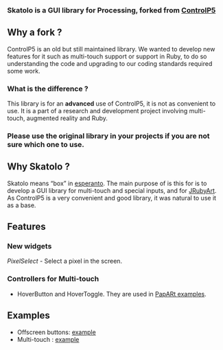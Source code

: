 
###  Skatolo is a GUI library for Processing, forked from [ControlP5](https://github.com/sojamo/controlp5)


## Why a fork ?

ControlP5 is an old but still maintained library.  We wanted to develop new
features for it such as multi-touch support or support in Ruby, to do so
understanding the code and upgrading to our coding standards required some work.

### What is the difference ?

This library is for an **advanced** use of ControlP5, it is not as convenient to
use. It is a part of a research and development project involving multi-touch,
augmented reality and Ruby.

### Please use the original library in your projects if you are not sure which one to use.

## Why Skatolo ?

Skatolo means “box” in [esperanto](https://en.wikipedia.org/wiki/Esperanto).
The main purpose of is this for is to develop a GUI library for multi-touch and
special inputs, and for [JRubyArt](https://github.com/ruby-processing/JRubyArt).
As ControlP5 is a very convenient and good library, it was natural to use it as
a base.

## Features

### New widgets

*PixelSelect* - Select a pixel in the screen.

### Controllers for Multi-touch

* HoverButton and HoverToggle. They are used in [PapARt examples](https://github.com/poqudrof/Papart-examples/tree/unstable/first-examples/ProCamDepth/Gui). 

## Examples

* Offscreen buttons: [example](https://github.com/poqudrof/Skatolo/blob/master/examples/advanced/offscreen/offscreen.pde)
* Multi-touch : [example](https://github.com/poqudrof/Skatolo/blob/master/examples/advanced/multitouch/multitouch.pde)
